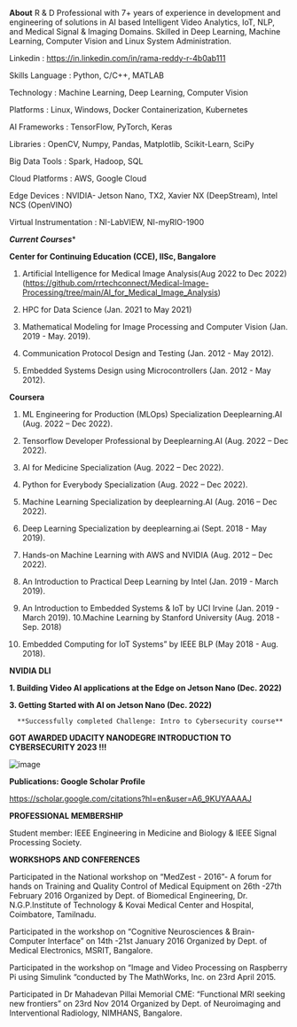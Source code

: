 **About**
R & D Professional with 7+ years of experience in development and engineering of solutions in AI based Intelligent Video Analytics, IoT, NLP, and Medical Signal & Imaging Domains. Skilled in Deep Learning, Machine Learning, Computer Vision and Linux System Administration.

Linkedin : https://in.linkedin.com/in/rama-reddy-r-4b0ab111

Skills 
   Language 			         : Python, C/C++, MATLAB
   
   Technology 			         : Machine Learning, Deep Learning, Computer Vision
   
   Platforms 			         : Linux, Windows, Docker Containerization, Kubernetes
   
   AI Frameworks 		         : TensorFlow, PyTorch, Keras
   
   Libraries 			         : OpenCV, Numpy, Pandas, Matplotlib, Scikit-Learn, SciPy
   
   Big Data Tools 		      : Spark, Hadoop, SQL
   
   Cloud Platforms       		: AWS, Google Cloud
   
   Edge Devices             	: NVIDIA- Jetson Nano, TX2, Xavier NX (DeepStream), Intel NCS (OpenVINO)
   
   Virtual Instrumentation    : NI-LabVIEW, NI-myRIO-1900


***Current Courses****

**Center for Continuing Education (CCE), IISc, Bangalore**

1.	Artificial Intelligence for Medical Image Analysis(Aug 2022 to Dec 2022)
   (https://github.com/rrtechconnect/Medical-Image-Processing/tree/main/AI_for_Medical_Image_Analysis)

3.	HPC for Data Science (Jan. 2021 to May 2021)
4.	Mathematical Modeling for Image Processing and Computer Vision (Jan. 2019 - May. 2019).
6.	Communication Protocol Design and Testing (Jan. 2012 - May 2012).
7.	Embedded Systems Design using Microcontrollers (Jan. 2012 - May 2012).

**Coursera**

1.	ML Engineering for Production (MLOps) Specialization Deeplearning.AI (Aug. 2022 – Dec 2022).
2.	Tensorflow Developer Professional by Deeplearning.AI (Aug. 2022 – Dec 2022).
3.	AI for Medicine Specialization (Aug. 2022 – Dec 2022).
4.	Python for Everybody Specialization (Aug. 2022 – Dec 2022).
5.	Machine Learning Specialization by deeplearning.AI (Aug. 2016 – Dec 2022).
6.	Deep Learning Specialization by deeplearning.ai (Sept. 2018 - May 2019).
7.	Hands-on Machine Learning with AWS and NVIDIA (Aug. 2012 – Dec 2022).
8.	An Introduction to Practical Deep Learning by Intel (Jan. 2019 - March 2019).
9.	An Introduction to Embedded Systems & IoT by UCI Irvine (Jan. 2019 - March 2019).
10.Machine Learning by Stanford University (Aug. 2018 - Sep. 2018)

11. Embedded Computing for IoT Systems” by IEEE BLP (May 2018 - Aug. 2018).

**NVIDIA DLI**

**1. Building Video AI applications at the Edge on Jetson Nano (Dec. 2022)**

**3. Getting Started with AI on Jetson Nano (Dec. 2022)**

      **Successfully completed Challenge: Intro to Cybersecurity course**
******GOT AWARDED UDACITY NANODEGRE  INTRODUCTION TO CYBERSECURITY 2023 !!!******

![image](https://user-images.githubusercontent.com/117635899/224685731-6d16d7fc-8e12-4b55-a1f8-d899827b0659.png)


**Publications: Google Scholar Profile**

https://scholar.google.com/citations?hl=en&user=A6_9KUYAAAAJ


**PROFESSIONAL MEMBERSHIP**

Student member: IEEE Engineering in Medicine and Biology & IEEE Signal Processing Society.


**WORKSHOPS AND CONFERENCES**

Participated in the National workshop on “MedZest - 2016”- A forum for hands on Training and Quality Control of Medical Equipment  on 26th -27th  February 2016 Organized by Dept. of Biomedical Engineering, Dr. N.G.P.Institute of Technology & Kovai Medical Center and Hospital, Coimbatore, Tamilnadu.

Participated in the workshop on “Cognitive Neurosciences & Brain-Computer Interface” on 14th -21st January 2016 Organized by Dept. of Medical Electronics, MSRIT, Bangalore.

Participated in the workshop on “Image and Video Processing on Raspberry Pi using Simulink “conducted by The MathWorks, Inc. on 23rd April 2015.

Participated in Dr Mahadevan Pillai Memorial CME: “Functional MRI seeking new frontiers” on 23rd Nov 2014 Organized by Dept. of Neuroimaging and Interventional Radiology, NIMHANS, Bangalore.

